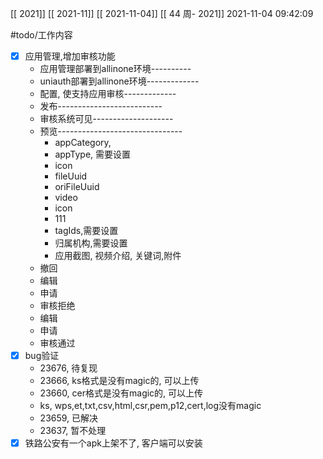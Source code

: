 [[ 2021]]
[[ 2021-11]]
[[ 2021-11-04]]
[[ 44 周- 2021]]
 2021-11-04 09:42:09
 
   #todo/工作内容
- [x] 应用管理,增加审核功能
	- 应用管理部署到allinone环境----------
	- uniauth部署到allinone环境-------------
	- 配置, 使支持应用审核-------------
	- 发布--------------------------
	- 审核系统可见--------------------
	- 预览-------------------------------
		- appCategory, 
		- appType, 需要设置
		- icon
		- fileUuid
		- oriFileUuid
		- video
		- icon
		- 111
		- tagIds,需要设置
		- 归属机构,需要设置
		- 应用截图, 视频介绍, 关键词,附件
	- 撤回
	- 编辑
	- 申请
	- 审核拒绝
	- 编辑
	- 申请
	- 审核通过
- [x] bug验证
	- 23676, 待复现
	- 23666, ks格式是没有magic的, 可以上传
	- 23660, cer格式是没有magic的, 可以上传
	- ks, wps,et,txt,csv,html,csr,pem,p12,cert,log没有magic
	- 23659, 已解决
	- 23637, 暂不处理
- [x] 铁路公安有一个apk上架不了, 客户端可以安装